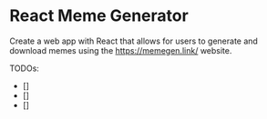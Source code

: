 # React Meme Generator

Create a web app with React that allows for users to generate and download memes using the https://memegen.link/ website.

TODOs:

- []
- []
- []
